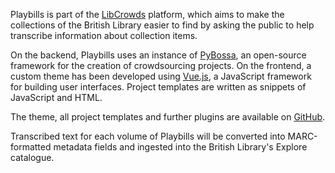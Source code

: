 
Playbills is part of the [LibCrowds](http://libcrowds.com/) platform, which aims to make the 
collections of the British Library easier to find by asking the public to help transcribe 
information about collection items.

On the backend, Playbills uses an instance of 
<a href="http://pybossa.com/" target="_blank">PyBossa</a>, an open-source 
framework for the creation of crowdsourcing projects. On the frontend, a 
custom theme has been developed using 
<a href="https://vuejs.org/" target="_blank">Vue.js</a>, a JavaScript 
framework for building user interfaces. Project templates are written as 
snippets of JavaScript and HTML.

The theme, all project templates and further plugins are available on
[GitHub](https://github.com/LibCrowds).

Transcribed text for each volume of Playbills will be converted 
into MARC-formatted metadata fields and ingested into the 
British Library's Explore catalogue.
